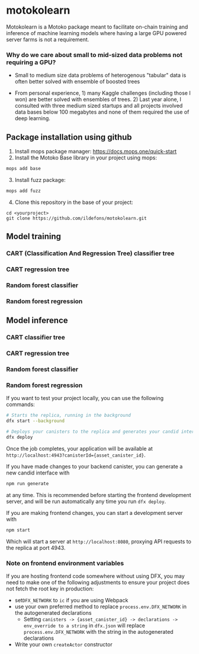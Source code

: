 # motokolearn

Motokolearn is a Motoko package meant to facilitate on-chain training and inference of machine learning models where having a large GPU powered server farms is not a requirement. 

### Why do we care about small to mid-sized data problems not requiring a GPU?​

- Small to medium size data problems of heterogenous "tabular" data is often better solved with ensemble of boosted trees​

- From personal experience, 1) many Kaggle challenges (including those I won) are better solved with ensembles of trees. 2) Last year alone, I consulted with three medium sized startups and all projects involved data bases below 100 megabytes and none of them required the use of deep learning.

## Package installation using github

1) Install mops package manager: https://docs.mops.one/quick-start
2) Install the Motoko Base library in your project using mops:
```bash
mops add base
```
3) Install fuzz package:
```bash
mops add fuzz
```
4) Clone this repository in the base of your project:
```
cd <yourproject>
git clone https://github.com/ildefons/motokolearn.git
``` 

## Model training 

### CART (Classification And Regression Tree) classifier tree

### CART regression tree

### Random forest classifier

### Random forest regression

## Model inference

### CART classifier tree

### CART regression tree

### Random forest classifier

### Random forest regression

If you want to test your project locally, you can use the following commands:

```bash
# Starts the replica, running in the background
dfx start --background

# Deploys your canisters to the replica and generates your candid interface
dfx deploy
```

Once the job completes, your application will be available at `http://localhost:4943?canisterId={asset_canister_id}`.

If you have made changes to your backend canister, you can generate a new candid interface with

```bash
npm run generate
```

at any time. This is recommended before starting the frontend development server, and will be run automatically any time you run `dfx deploy`.

If you are making frontend changes, you can start a development server with

```bash
npm start
```

Which will start a server at `http://localhost:8080`, proxying API requests to the replica at port 4943.

### Note on frontend environment variables

If you are hosting frontend code somewhere without using DFX, you may need to make one of the following adjustments to ensure your project does not fetch the root key in production:

- set`DFX_NETWORK` to `ic` if you are using Webpack
- use your own preferred method to replace `process.env.DFX_NETWORK` in the autogenerated declarations
  - Setting `canisters -> {asset_canister_id} -> declarations -> env_override to a string` in `dfx.json` will replace `process.env.DFX_NETWORK` with the string in the autogenerated declarations
- Write your own `createActor` constructor

